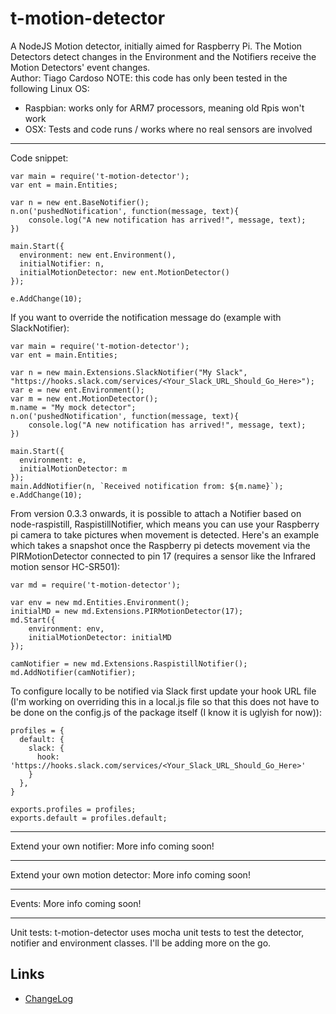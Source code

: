 # t-motion-detector
A NodeJS Motion detector, initially aimed for Raspberry Pi.
The Motion Detectors detect changes in the Environment and the Notifiers receive the Motion Detectors' event changes.  
Author: Tiago Cardoso
NOTE: this code has only been tested in the following Linux OS:
- Raspbian: works only for ARM7 processors, meaning old Rpis won't work
- OSX: Tests and code runs / works where no real sensors are involved
***
Code snippet:  

	var main = require('t-motion-detector');
	var ent = main.Entities;

    var n = new ent.BaseNotifier();
    n.on('pushedNotification', function(message, text){
        console.log("A new notification has arrived!", message, text);
    })

    main.Start({
      environment: new ent.Environment(),
      initialNotifier: n,
      initialMotionDetector: new ent.MotionDetector()
    });

    e.AddChange(10);

If you want to override the notification message do (example with SlackNotifier):

	var main = require('t-motion-detector');
	var ent = main.Entities;

    var n = new main.Extensions.SlackNotifier("My Slack", "https://hooks.slack.com/services/<Your_Slack_URL_Should_Go_Here>");
    var e = new ent.Environment();
    var m = new ent.MotionDetector();
    m.name = "My mock detector";
    n.on('pushedNotification', function(message, text){
        console.log("A new notification has arrived!", message, text);
    })

    main.Start({
      environment: e,
      initialMotionDetector: m
    });
	main.AddNotifier(n, `Received notification from: ${m.name}`);
    e.AddChange(10);

From version 0.3.3 onwards, it is possible to attach a Notifier based on node-raspistill,
RaspistillNotifier, which means you can use your Raspberry pi camera to take pictures when
movement is detected. Here's an example which takes a snapshot once the Raspberry pi detects
movement via the PIRMotionDetector connected to pin 17 (requires a sensor like the Infrared 
motion sensor HC-SR501):

	var md = require('t-motion-detector');

	var env = new md.Entities.Environment();
	initialMD = new md.Extensions.PIRMotionDetector(17);
	md.Start({
		environment: env,
		initialMotionDetector: initialMD
	});

	camNotifier = new md.Extensions.RaspistillNotifier();
	md.AddNotifier(camNotifier);

To configure locally to be notified via Slack first update your hook URL file (I'm working on overriding this in a local.js file so that this does not have to be done on the config.js of the package itself (I know it is uglyish for now)):  
````  
profiles = {
  default: {
	slack: {
	  hook: 'https://hooks.slack.com/services/<Your_Slack_URL_Should_Go_Here>'
	}
  },
}

exports.profiles = profiles;
exports.default = profiles.default;
````
***
Extend your own notifier: 
More info coming soon!

***
Extend your own motion detector: 
More info coming soon!

***
Events: 
More info coming soon!

***
Unit tests: 
t-motion-detector uses mocha unit tests to test the detector, notifier and environment classes. I'll be adding more on the go.


## Links
  - [ChangeLog](https://github.com/tcardoso2/t-motion-detector/blob/master/CHANGELOG.md)
